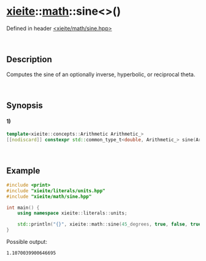 # [xieite](../../xieite.md)\:\:[math](../../math.md)\:\:sine\<\>\(\)
Defined in header [<xieite/math/sine.hpp>](../../../include/xieite/math/sine.hpp)

&nbsp;

## Description
Computes the sine of an optionally inverse, hyperbolic, or reciprocal theta.

&nbsp;

## Synopsis
#### 1)
```cpp
template<xieite::concepts::Arithmetic Arithmetic_>
[[nodiscard]] constexpr std::common_type_t<double, Arithmetic_> sine(Arithmetic_ theta, bool inverse, bool hyperbolic, bool reciprocal) noexcept;
```

&nbsp;

## Example
```cpp
#include <print>
#include "xieite/literals/units.hpp"
#include "xieite/math/sine.hpp"

int main() {
    using namespace xieite::literals::units;

    std::println("{}", xieite::math::sine(45_degrees, true, false, true));
}
```
Possible output:
```
1.1070039900646695
```
